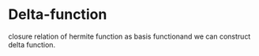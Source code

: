 # Delta-function
closure relation of hermite function as basis functionand we can construct delta function. 
